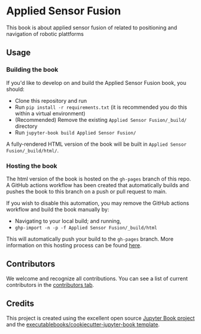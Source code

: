 # Applied Sensor Fusion


This book is about applied sensor fusion of related to positioning and navigation of robotic plattforms

## Usage

### Building the book

If you'd like to develop on and build the Applied Sensor Fusion book, you should:

- Clone this repository and run
- Run `pip install -r requirements.txt` (it is recommended you do this within a virtual environment)
- (Recommended) Remove the existing `Applied Sensor Fusion/_build/` directory
- Run `jupyter-book build Applied Sensor Fusion/`

A fully-rendered HTML version of the book will be built in `Applied Sensor Fusion/_build/html/`.

### Hosting the book

The html version of the book is hosted on the `gh-pages` branch of this repo. A GitHub actions workflow has been created that automatically builds and pushes the book to this branch on a push or pull request to main.

If you wish to disable this automation, you may remove the GitHub actions workflow and build the book manually by:

- Navigating to your local build; and running,
- `ghp-import -n -p -f Applied Sensor Fusion/_build/html`

This will automatically push your build to the `gh-pages` branch. More information on this hosting process can be found [here](https://jupyterbook.org/publish/gh-pages.html#manually-host-your-book-with-github-pages).

## Contributors

We welcome and recognize all contributions. You can see a list of current contributors in the [contributors tab](https://github.com/jggjevestad/applied_sensor_fusion/graphs/contributors).

## Credits

This project is created using the excellent open source [Jupyter Book project](https://jupyterbook.org/) and the [executablebooks/cookiecutter-jupyter-book template](https://github.com/executablebooks/cookiecutter-jupyter-book).
